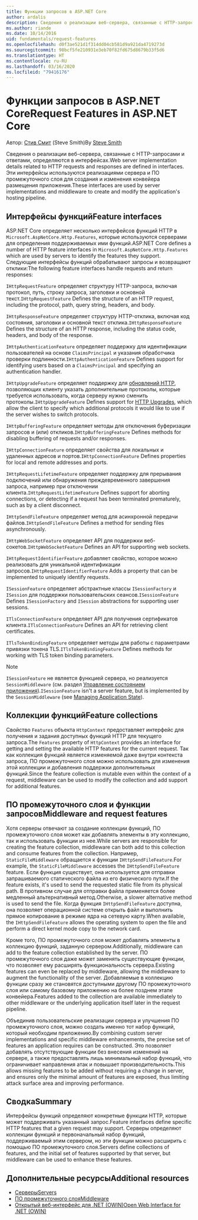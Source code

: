 ```yaml
---
title: Функции запросов в ASP.NET Core
author: ardalis
description: Сведения о реализации веб-сервера, связанные с HTTP-запросами и откликами, определяемые в интерфейсах для ASP.NET Core.
ms.author: riande
ms.date: 10/14/2016
uid: fundamentals/request-features
ms.openlocfilehash: d0f3ae521d1f314dd04cb581d9a921da4719273d
ms.sourcegitcommit: 98bcf5fe210931e3eb70f82fd675d8679b33f5d6
ms.translationtype: HT
ms.contentlocale: ru-RU
ms.lasthandoff: 03/16/2020
ms.locfileid: "79416176"
---
```

# <a name="request-features-in-aspnet-core"></a><span data-ttu-id="1230c-103">Функции запросов в ASP.NET Core</span><span class="sxs-lookup"><span data-stu-id="1230c-103">Request Features in ASP.NET Core</span></span>

<span data-ttu-id="1230c-104">Автор: [Стив Смит](https://ardalis.com/) (Steve Smith)</span><span class="sxs-lookup"><span data-stu-id="1230c-104">By [Steve Smith](https://ardalis.com/)</span></span>

<span data-ttu-id="1230c-105">Сведения о реализации веб-сервера, связанные с HTTP-запросами и ответами, определяются в интерфейсах.</span><span class="sxs-lookup"><span data-stu-id="1230c-105">Web server implementation details related to HTTP requests and responses are defined in interfaces.</span></span> <span data-ttu-id="1230c-106">Эти интерфейсы используются реализациями сервера и ПО промежуточного слоя для создания и изменения конвейера размещения приложения.</span><span class="sxs-lookup"><span data-stu-id="1230c-106">These interfaces are used by server implementations and middleware to create and modify the application's hosting pipeline.</span></span>

## <a name="feature-interfaces"></a><span data-ttu-id="1230c-107">Интерфейсы функций</span><span class="sxs-lookup"><span data-stu-id="1230c-107">Feature interfaces</span></span>

<span data-ttu-id="1230c-108">ASP.NET Core определяет несколько интерфейсов функций HTTP в `Microsoft.AspNetCore.Http.Features`, которые используются серверами для определения поддерживаемых ими функций.</span><span class="sxs-lookup"><span data-stu-id="1230c-108">ASP.NET Core defines a number of HTTP feature interfaces in `Microsoft.AspNetCore.Http.Features` which are used by servers to identify the features they support.</span></span> <span data-ttu-id="1230c-109">Следующие интерфейсы функций обрабатывают запросы и возвращают отклики:</span><span class="sxs-lookup"><span data-stu-id="1230c-109">The following feature interfaces handle requests and return responses:</span></span>

<span data-ttu-id="1230c-110">`IHttpRequestFeature` определяет структуру HTTP-запроса, включая протокол, путь, строку запроса, заголовки и основной текст.</span><span class="sxs-lookup"><span data-stu-id="1230c-110">`IHttpRequestFeature` Defines the structure of an HTTP request, including the protocol, path, query string, headers, and body.</span></span>

<span data-ttu-id="1230c-111">`IHttpResponseFeature` определяет структуру HTTP-отклика, включая код состояния, заголовки и основной текст отклика.</span><span class="sxs-lookup"><span data-stu-id="1230c-111">`IHttpResponseFeature` Defines the structure of an HTTP response, including the status code, headers, and body of the response.</span></span>

<span data-ttu-id="1230c-112">`IHttpAuthenticationFeature` определяет поддержку для идентификации пользователей на основе `ClaimsPrincipal` и указания обработчика проверки подлинности.</span><span class="sxs-lookup"><span data-stu-id="1230c-112">`IHttpAuthenticationFeature` Defines support for identifying users based on a `ClaimsPrincipal` and specifying an authentication handler.</span></span>

<span data-ttu-id="1230c-113">`IHttpUpgradeFeature` определяет поддержку для [обновлений HTTP](https://tools.ietf.org/html/rfc2616.html#section-14.42), позволяющих клиенту указать дополнительные протоколы, которые требуется использовать, когда серверу нужно сменить протоколы.</span><span class="sxs-lookup"><span data-stu-id="1230c-113">`IHttpUpgradeFeature` Defines support for [HTTP Upgrades](https://tools.ietf.org/html/rfc2616.html#section-14.42), which allow the client to specify which additional protocols it would like to use if the server wishes to switch protocols.</span></span>

<span data-ttu-id="1230c-114">`IHttpBufferingFeature` определяет методы для отключения буферизации запросов и (или) откликов.</span><span class="sxs-lookup"><span data-stu-id="1230c-114">`IHttpBufferingFeature` Defines methods for disabling buffering of requests and/or responses.</span></span>

<span data-ttu-id="1230c-115">`IHttpConnectionFeature` определяет свойства для локальных и удаленных адресов и портов.</span><span class="sxs-lookup"><span data-stu-id="1230c-115">`IHttpConnectionFeature` Defines properties for local and remote addresses and ports.</span></span>

<span data-ttu-id="1230c-116">`IHttpRequestLifetimeFeature` определяет поддержку для прерывания подключений или обнаружения преждевременного завершения запроса, например при отключении клиента.</span><span class="sxs-lookup"><span data-stu-id="1230c-116">`IHttpRequestLifetimeFeature` Defines support for aborting connections, or detecting if a request has been terminated prematurely, such as by a client disconnect.</span></span>

<span data-ttu-id="1230c-117">`IHttpSendFileFeature` определяет метод для асинхронной передачи файлов.</span><span class="sxs-lookup"><span data-stu-id="1230c-117">`IHttpSendFileFeature` Defines a method for sending files asynchronously.</span></span>

<span data-ttu-id="1230c-118">`IHttpWebSocketFeature` определяет API для поддержки веб-сокетов.</span><span class="sxs-lookup"><span data-stu-id="1230c-118">`IHttpWebSocketFeature` Defines an API for supporting web sockets.</span></span>

<span data-ttu-id="1230c-119">`IHttpRequestIdentifierFeature` добавляет свойство, которое можно реализовать для уникальной идентификации запросов.</span><span class="sxs-lookup"><span data-stu-id="1230c-119">`IHttpRequestIdentifierFeature` Adds a property that can be implemented to uniquely identify requests.</span></span>

<span data-ttu-id="1230c-120">`ISessionFeature` определяет абстрактные классы `ISessionFactory` и `ISession` для поддержки пользовательских сеансов.</span><span class="sxs-lookup"><span data-stu-id="1230c-120">`ISessionFeature` Defines `ISessionFactory` and `ISession` abstractions for supporting user sessions.</span></span>

<span data-ttu-id="1230c-121">`ITlsConnectionFeature` определяет API для получения сертификатов клиента.</span><span class="sxs-lookup"><span data-stu-id="1230c-121">`ITlsConnectionFeature` Defines an API for retrieving client certificates.</span></span>

<span data-ttu-id="1230c-122">`ITlsTokenBindingFeature` определяет методы для работы с параметрами привязки токена TLS.</span><span class="sxs-lookup"><span data-stu-id="1230c-122">`ITlsTokenBindingFeature` Defines methods for working with TLS token binding parameters.</span></span>

> [!NOTE]
> <span data-ttu-id="1230c-123">`ISessionFeature` не является функцией сервера, но реализуется `SessionMiddleware` (см. раздел [Управление состоянием приложения](app-state.md)).</span><span class="sxs-lookup"><span data-stu-id="1230c-123">`ISessionFeature` isn't a server feature, but is implemented by the `SessionMiddleware` (see [Managing Application State](app-state.md)).</span></span>

## <a name="feature-collections"></a><span data-ttu-id="1230c-124">Коллекции функций</span><span class="sxs-lookup"><span data-stu-id="1230c-124">Feature collections</span></span>

<span data-ttu-id="1230c-125">Свойство `Features` объекта `HttpContext` предоставляет интерфейс для получения и задания доступных функций HTTP для текущего запроса.</span><span class="sxs-lookup"><span data-stu-id="1230c-125">The `Features` property of `HttpContext` provides an interface for getting and setting the available HTTP features for the current request.</span></span> <span data-ttu-id="1230c-126">Так как коллекция функций является изменяемой даже внутри контекста запроса, ПО промежуточного слоя можно использовать для изменения этой коллекции и добавления поддержки дополнительных функций.</span><span class="sxs-lookup"><span data-stu-id="1230c-126">Since the feature collection is mutable even within the context of a request, middleware can be used to modify the collection and add support for additional features.</span></span>

## <a name="middleware-and-request-features"></a><span data-ttu-id="1230c-127">ПО промежуточного слоя и функции запросов</span><span class="sxs-lookup"><span data-stu-id="1230c-127">Middleware and request features</span></span>

<span data-ttu-id="1230c-128">Хотя серверы отвечают за создание коллекции функций, ПО промежуточного слоя может как добавлять элементы в эту коллекцию, так и использовать функции из нее.</span><span class="sxs-lookup"><span data-stu-id="1230c-128">While servers are responsible for creating the feature collection, middleware can both add to this collection and consume features from the collection.</span></span> <span data-ttu-id="1230c-129">Например, `StaticFileMiddleware` обращается к функции `IHttpSendFileFeature`.</span><span class="sxs-lookup"><span data-stu-id="1230c-129">For example, the `StaticFileMiddleware` accesses the `IHttpSendFileFeature` feature.</span></span> <span data-ttu-id="1230c-130">Если функция существует, она используется для отправки запрашиваемого статического файла из его физического пути.</span><span class="sxs-lookup"><span data-stu-id="1230c-130">If the feature exists, it's used to send the requested static file from its physical path.</span></span> <span data-ttu-id="1230c-131">В противном случае для отправки файла применяется более медленный альтернативный метод.</span><span class="sxs-lookup"><span data-stu-id="1230c-131">Otherwise, a slower alternative method is used to send the file.</span></span> <span data-ttu-id="1230c-132">Когда функция `IHttpSendFileFeature` доступна, она позволяет операционной системе открыть файл и выполнить прямое копирование в режиме ядра на сетевую карту.</span><span class="sxs-lookup"><span data-stu-id="1230c-132">When available, the `IHttpSendFileFeature` allows the operating system to open the file and perform a direct kernel mode copy to the network card.</span></span>

<span data-ttu-id="1230c-133">Кроме того, ПО промежуточного слоя может добавлять элементы в коллекцию функций, заданную сервером.</span><span class="sxs-lookup"><span data-stu-id="1230c-133">Additionally, middleware can add to the feature collection established by the server.</span></span> <span data-ttu-id="1230c-134">ПО промежуточного слоя даже может заменять существующие функции, что позволяет ему расширять функциональность сервера.</span><span class="sxs-lookup"><span data-stu-id="1230c-134">Existing features can even be replaced by middleware, allowing the middleware to augment the functionality of the server.</span></span> <span data-ttu-id="1230c-135">Добавляемые в коллекцию функции сразу же становятся доступными другому ПО промежуточного слоя или самому базовому приложению на более позднем этапе конвейера.</span><span class="sxs-lookup"><span data-stu-id="1230c-135">Features added to the collection are available immediately to other middleware or the underlying application itself later in the request pipeline.</span></span>

<span data-ttu-id="1230c-136">Объединив пользовательские реализации сервера и улучшения ПО промежуточного слоя, можно создать именно тот набор функций, который необходим приложению.</span><span class="sxs-lookup"><span data-stu-id="1230c-136">By combining custom server implementations and specific middleware enhancements, the precise set of features an application requires can be constructed.</span></span> <span data-ttu-id="1230c-137">Это позволяет добавлять отсутствующие функции без внесения изменений на сервере, а также предоставлять лишь минимальный набор функций, что ограничивает направления атак и повышает производительность.</span><span class="sxs-lookup"><span data-stu-id="1230c-137">This allows missing features to be added without requiring a change in server, and ensures only the minimal amount of features are exposed, thus limiting attack surface area and improving performance.</span></span>

## <a name="summary"></a><span data-ttu-id="1230c-138">Сводка</span><span class="sxs-lookup"><span data-stu-id="1230c-138">Summary</span></span>

<span data-ttu-id="1230c-139">Интерфейсы функций определяют конкретные функции HTTP, которые может поддерживать указанный запрос.</span><span class="sxs-lookup"><span data-stu-id="1230c-139">Feature interfaces define specific HTTP features that a given request may support.</span></span> <span data-ttu-id="1230c-140">Серверы определяют коллекции функций и первоначальный набор функций, поддерживаемый этим сервером, но эти функции можно расширить с помощью ПО промежуточного слоя.</span><span class="sxs-lookup"><span data-stu-id="1230c-140">Servers define collections of features, and the initial set of features supported by that server, but middleware can be used to enhance these features.</span></span>

## <a name="additional-resources"></a><span data-ttu-id="1230c-141">Дополнительные ресурсы</span><span class="sxs-lookup"><span data-stu-id="1230c-141">Additional resources</span></span>

* [<span data-ttu-id="1230c-142">Серверы</span><span class="sxs-lookup"><span data-stu-id="1230c-142">Servers</span></span>](xref:fundamentals/servers/index)
* [<span data-ttu-id="1230c-143">ПО промежуточного слоя</span><span class="sxs-lookup"><span data-stu-id="1230c-143">Middleware</span></span>](xref:fundamentals/middleware/index)
* [<span data-ttu-id="1230c-144">Открытый веб-интерфейс для .NET (OWIN)</span><span class="sxs-lookup"><span data-stu-id="1230c-144">Open Web Interface for .NET (OWIN)</span></span>](xref:fundamentals/owin)
